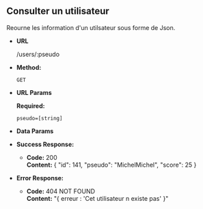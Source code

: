 **Consulter un utilisateur**
----
  Reourne les information d'un utilsateur sous forme de Json.

* **URL**

  /users/:pseudo

* **Method:**

  `GET`
  
*  **URL Params**

   **Required:**
 
   `pseudo=[string]`

* **Data Params**


* **Success Response:**

  * **Code:** 200 <br />
    **Content:** 
    {
        "id": 141,
        "pseudo": "MichelMichel",
        "score": 25
    }
 
* **Error Response:**

  * **Code:** 404 NOT FOUND <br />
    **Content:** 
    "{ erreur : 'Cet utilisateur n existe pas' }"


